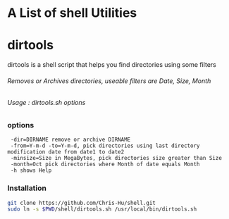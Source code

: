 # A List of shell Utilities

# dirtools

dirtools is a shell script that helps you find directories using some filters

###### Removes or Archives directories, useable filters are Date, Size, Month
###### Usage   : dirtools.sh options                                               


### options
     -dir=DIRNAME remove or archive DIRNAME
     -from=Y-m-d -to=Y-m-d, pick directories using last directory modification date from date1 to date2
     -minsize=Size in MegaBytes, pick directories size greater than Size
     -month=Oct pick directories where Month of date equals Month
     -h shows Help


### Installation

```sh
git clone https://github.com/Chris-Hu/shell.git
sudo ln -s $PWD/shell/dirtools.sh /usr/local/bin/dirtools.sh

```
